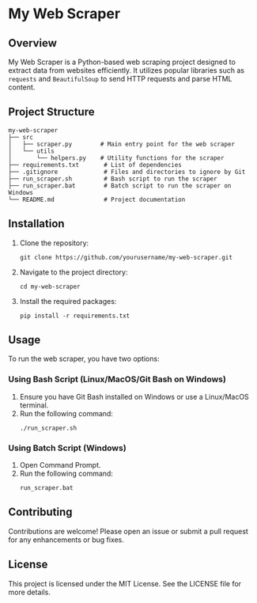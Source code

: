 # My Web Scraper

## Overview
My Web Scraper is a Python-based web scraping project designed to extract data from websites efficiently. It utilizes popular libraries such as `requests` and `BeautifulSoup` to send HTTP requests and parse HTML content.

## Project Structure
```
my-web-scraper
├── src
│   ├── scraper.py        # Main entry point for the web scraper
│   └── utils
│       └── helpers.py    # Utility functions for the scraper
├── requirements.txt       # List of dependencies
├── .gitignore             # Files and directories to ignore by Git
├── run_scraper.sh         # Bash script to run the scraper
├── run_scraper.bat        # Batch script to run the scraper on Windows
└── README.md              # Project documentation
```

## Installation
1. Clone the repository:
   ```
   git clone https://github.com/yourusername/my-web-scraper.git
   ```
2. Navigate to the project directory:
   ```
   cd my-web-scraper
   ```
3. Install the required packages:
   ```
   pip install -r requirements.txt
   ```

## Usage
To run the web scraper, you have two options:

### Using Bash Script (Linux/MacOS/Git Bash on Windows)
1. Ensure you have Git Bash installed on Windows or use a Linux/MacOS terminal.
2. Run the following command:
   ```
   ./run_scraper.sh
   ```

### Using Batch Script (Windows)
1. Open Command Prompt.
2. Run the following command:
   ```
   run_scraper.bat
   ```

## Contributing
Contributions are welcome! Please open an issue or submit a pull request for any enhancements or bug fixes.

## License
This project is licensed under the MIT License. See the LICENSE file for more details.